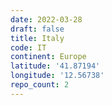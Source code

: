 ```yaml
---
date: 2022-03-28
draft: false
title: Italy
code: IT
continent: Europe
latitude: '41.87194'
longitude: '12.56738'
repo_count: 2
---
```



